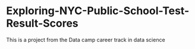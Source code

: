 # Exploring-NYC-Public-School-Test-Result-Scores
This is a project from the Data camp career track in data science
